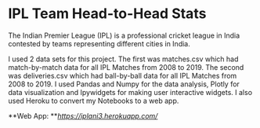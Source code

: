 # IPL Team Head-to-Head Stats
The Indian Premier League (IPL) is a professional cricket league in India contested by teams representing different cities in India.

I used 2 data sets for this project. The first was matches.csv which had match-by-match data for all IPL Matches from 2008 to 2019. The second was deliveries.csv which had ball-by-ball data for all IPL Matches from 2008 to 2019. I used Pandas and Numpy for the data analysis, Plotly for data visualization and Ipywidgets for making user interactive widgets. I also used Heroku to convert my Notebooks to a web app.

**Web App: **_https://iplani3.herokuapp.com/_
